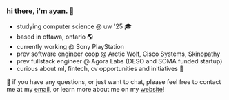 
### hi there, i'm ayan. 👋
- studying computer science @ uw '25 🎓
- based in ottawa, ontario 🌎
- currently working @ Sony PlayStation
- prev software engineer coop @ Arctic Wolf, Cisco Systems, Skinopathy
- prev fullstack engineer @ Agora Labs (DESO and SOMA funded startup)
- curious about ml, fintech, cv opportunities and initiatives 🚀

📩 if you have any questions, or just want to chat, please feel free to contact me at my [email](mailto:ayan.hafeez@uwaterloo.ca), or learn more about me on my [website](http://ayanhafeez.me)! 
